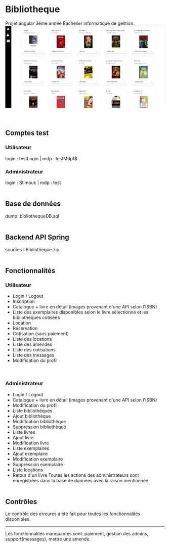 # Bibliotheque
Projet angular 3ème année Bachelier informatique de gestion.
![alt text](https://github.com/bPraet/AngularBiblio/blob/master/accueil.png?raw=true)
<br><br><br>
## Comptes test
### Utilisateur
login : testLogin | mdp : testMdp1$
<br>
### Administrateur
login : Stimouk | mdp : test
<br><br>
## Base de données
dump: bibliothequeDB.sql
<br><br>
## Backend API Spring
sources : Bibliotheque.zip
<br><br>
## Fonctionnalités
### Utilisateur
- Login / Logout
- Inscription
- Catalogue + livre en détail (images provenant d'une API selon l'ISBN)
- Liste des exemplaires disponibles selon le livre sélectionné et les bibliothèques cotisées
- Location
- Réservation
- Cotisation (sans paiement)
- Liste des locations
- Liste des amendes
- Liste des cotisations
- Liste des messages
- Modification du profil
<br>

### Administrateur
- Login / Logout
- Catalogue + livre en détail (images provenant d'une API selon l'ISBN)
- Modification du profil
- Liste bibliothèques
- Ajout bibliothèque
- Modification bibliothèque
- Suppression bibliothèque
- Liste livres
- Ajout livre
- Modification livre
- Liste exemplaires
- Ajout exemplaire
- Modification exemplaire
- Suppression exemplaire
- Liste locations
- Retour d'un livre
Toutes les actions des administrateurs sont enregistrées dans la base de données avec la raison mentionnée.
<br><br>
## Contrôles
Le contrôle des erreures a été fait pour toutes les fonctionnalités disponibles.

------------------------------
Les fonctionnalités manquantes sont: paiement, gestion des admins, support(messages), mettre une amende.

